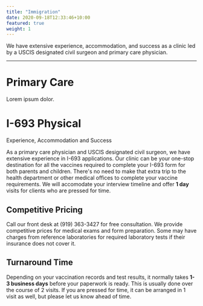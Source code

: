 ```yaml
---
title: "Immigration"
date: 2020-09-18T12:33:46+10:00
featured: true
weight: 1
---
```


We have extensive experience, accommodation, and success as a clinic led by a USCIS designated civil surgeon and primary care physician.

---

# Primary Care

Lorem ipsum dolor.

# I-693 Physical

Experience, Accommodation and Success

As a primary care physician and USCIS designated civil surgeon, we have extensive experience in I-693 applications. Our clinic can be your one-stop destination for all the vaccines required to complete your I-693 form for both parents and children. There's no need to make that extra trip to the health department or other medical offices to complete your vaccine requirements. We will accomodate your interview timeline and offer **1 day** visits for clients who are pressed for time.

## Competitive Pricing

Call our front desk at (919) 363-3427 for free consultation. We provide competitive prices for medical exams and form preparation. Some may have charges from reference laboratories for required laboratory tests if their insurance does not cover it.

## Turnaround Time

Depending on your vaccination records and test results, it normally takes **1-3 business days** before your paperwork is ready. This is usually done over the course of 2 visits. If you are pressed for time, it can be arranged in 1 visit as well, but please let us know ahead of time.
